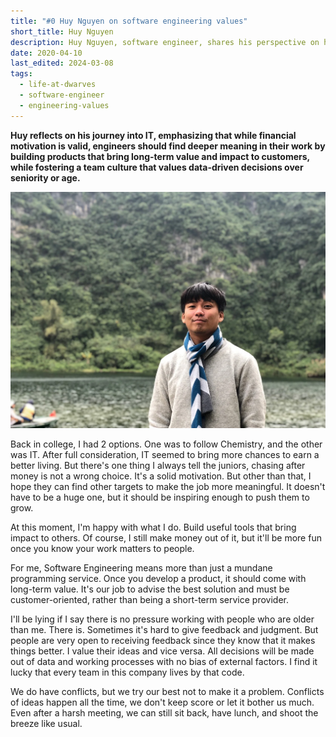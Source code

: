 ```yaml
---
title: "#0 Huy Nguyen on software engineering values"
short_title: Huy Nguyen
description: Huy Nguyen, software engineer, shares his perspective on how software engineering should deliver long-term value beyond programming, and his approach to leading a team despite age differences
date: 2020-04-10
last_edited: 2024-03-08
tags:
  - life-at-dwarves
  - software-engineer
  - engineering-values
---
```


**Huy reflects on his journey into IT, emphasizing that while financial motivation is valid, engineers should find deeper meaning in their work by building products that bring long-term value and impact to customers, while fostering a team culture that values data-driven decisions over seniority or age.**

![Huy Nguyen discussing with team members](assets/notion-image-1744047125987-qrmep.webp)

Back in college, I had 2 options. One was to follow Chemistry, and the other was IT. After full consideration, IT seemed to bring more chances to earn a better living. But there's one thing I always tell the juniors, chasing after money is not a wrong choice. It's a solid motivation. But other than that, I hope they can find other targets to make the job more meaningful. It doesn't have to be a huge one, but it should be inspiring enough to push them to grow.

At this moment, I'm happy with what I do. Build useful tools that bring impact to others. Of course, I still make money out of it, but it'll be more fun once you know your work matters to people.

For me, Software Engineering means more than just a mundane programming service. Once you develop a product, it should come with long-term value. It's our job to advise the best solution and must be customer-oriented, rather than being a short-term service provider.

I'll be lying if I say there is no pressure working with people who are older than me. There is. Sometimes it's hard to give feedback and judgment. But people are very open to receiving feedback since they know that it makes things better. I value their ideas and vice versa. All decisions will be made out of data and working processes with no bias of external factors. I find it lucky that every team in this company lives by that code.

We do have conflicts, but we try our best not to make it a problem. Conflicts of ideas happen all the time, we don't keep score or let it bother us much. Even after a harsh meeting, we can still sit back, have lunch, and shoot the breeze like usual.
